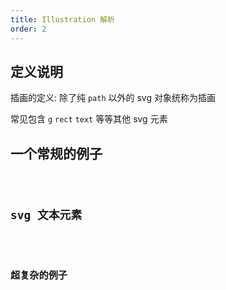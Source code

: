 ```yaml
---
title: Illustration 解析
order: 2
---
```


## 定义说明

插画的定义: 除了纯 `path` 以外的 svg 对象统称为插画

常见包含 `g` `rect` `text` 等等其他 svg 元素

## 一个常规的例子

<code src="./demos/SvgSimpleIllustration.tsx" />

## svg 文本元素

<code src="./demos/SvgText.tsx" />

## 超复杂的例子

<code src="./demos/SvgIllustration.tsx" />
